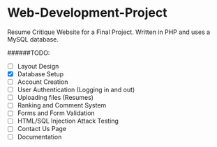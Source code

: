 Web-Development-Project
=======================
Resume Critique Website for a Final Project. Written in PHP and uses a MySQL database.

######TODO:

- [ ] Layout Design
- [x] Database Setup
- [ ] Account Creation
- [ ] User Authentication (Logging in and out)
- [ ] Uploading files (Resumes)
- [ ] Ranking and Comment System
- [ ] Forms and Form Validation
- [ ] HTML/SQL Injection Attack Testing
- [ ] Contact Us Page
- [ ] Documentation
